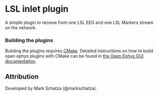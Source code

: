 # LSL inlet plugin
A simple plugin to recieve from one LSL EEG and one LSL Markers stream on the network.

### Building the plugins
Building the plugins requires [CMake](https://cmake.org/). Detailed instructions on how to build open ephys plugins with CMake can be found in [the Open Ephys GUI documentation](https://open-ephys.github.io/gui-docs/Developer-Guide/Compiling-plugins.html).

## Attribution
Developed by Mark Schatza (@markschatza).
